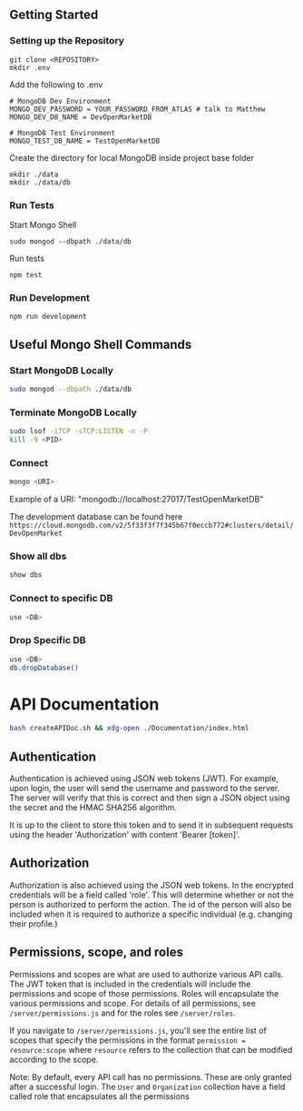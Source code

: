 ## Getting Started

### Setting up the Repository

```
git clone <REPOSITORY>
mkdir .env
```

Add the following to .env

```
# MongoDB Dev Environment
MONGO_DEV_PASSWORD = YOUR_PASSWORD_FROM_ATLAS # talk to Matthew
MONGO_DEV_DB_NAME = DevOpenMarketDB

# MongoDB Test Environment
MONGO_TEST_DB_NAME = TestOpenMarketDB
```

Create the directory for local MongoDB inside project base folder

```
mkdir ./data
mkdir ./data/db
```

### Run Tests

Start Mongo Shell

```
sudo mongod --dbpath ./data/db
```

Run tests

```
npm test
```

### Run Development

```
npm run development
```

## Useful Mongo Shell Commands

### Start MongoDB Locally

```bash
sudo mongod --dbpath ./data/db
```

### Terminate MongoDB Locally

```bash
sudo lsof -iTCP -sTCP:LISTEN -n -P
kill -9 <PID>
```

### Connect

```bash
mongo <URI>
```

Example of a URI: "mongodb://localhost:27017/TestOpenMarketDB"

The development database can be found here `https://cloud.mongodb.com/v2/5f33f3f7f345b67f0eccb772#clusters/detail/DevOpenMarket`

### Show all dbs

```bash
show dbs
```

### Connect to specific DB

```bash
use <DB>
```

### Drop Specific DB

```bash
use <DB>
db.dropDatabase()
```

# API Documentation

```bash
bash createAPIDoc.sh && xdg-open ./Documentation/index.html
```

## Authentication

Authentication is achieved using JSON web tokens (JWT). For example, upon login, the user will send the username and password to the server. The server will verify that this is correct and then sign a JSON object using the secret and the HMAC SHA256 algorithm.

It is up to the client to store this token and to send it in subsequent requests using the header 'Authorization' with content 'Bearer [token]'.

## Authorization

Authorization is also achieved using the JSON web tokens. In the encrypted credentials will be a field called 'role'. This will determine whether or not the person is authorized to perform the action. The id of the person will also be included when it is required to authorize a specific individual (e.g. changing their profile.)

## Permissions, scope, and roles

Permissions and scopes are what are used to authorize various API calls. The JWT token that is included in the credentials will include the permissions and scope of those permissions. Roles will encapsulate the various permissions and scope. For details of all permissions, see `/server/permissions.js` and for the roles see `/server/roles`.

If you navigate to `/server/permissions.js`, you'll see the entire list of scopes that specify the permissions in the format `permission = resource:scope` where `resource` refers to the collection that can be modified according to the scope.

Note: By default, every API call has no permissions. These are only granted after a successful login. The `User` and `Organization` collection have a field called role that encapsulates all the permissions